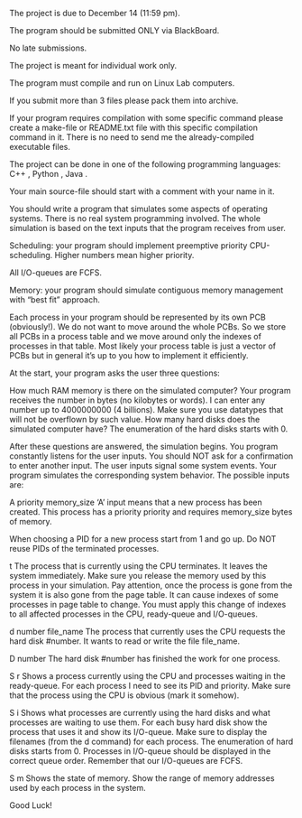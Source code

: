 The project is due to December 14 (11:59 pm).

 

The program should be submitted ONLY via BlackBoard.

No late submissions.

The project is meant for individual work only.

The program must compile and run on Linux Lab computers.

If you submit more than 3 files please pack them into archive.

If your program requires compilation with some specific command please create a make-file or README.txt file with this specific compilation command in it. There is no need to send me the already-compiled executable files.

The project can be done in one of the following programming languages: C++ , Python , Java .

Your main source-file should start with a comment with your name in it.

 

 

You should write a program that simulates some aspects of operating systems. There is no real system programming involved. The whole simulation is based on the text inputs that the program receives from user.

 

Scheduling: your program should implement preemptive priority CPU-scheduling. Higher numbers mean higher priority.

 

All I/O-queues are FCFS.

 

Memory: your program should simulate contiguous memory management with “best fit” approach.

 

Each process in your program should be represented by its own PCB (obviously!). We do not want to move around the whole PCBs. So we store all PCBs in a process table and we move around only the indexes of processes in that table. Most likely your process table is just a vector of PCBs but in general it’s up to you how to implement it efficiently.

 

 

At the start, your program asks the user three questions:

How much RAM memory is there on the simulated computer? Your program receives the number in bytes (no kilobytes or words). I can enter any number up to 4000000000 (4 billions). Make sure you use datatypes that will not be overflown by such value.
How many hard disks does the simulated computer have? The enumeration of the hard disks starts with 0.
 

After these questions are answered, the simulation begins. You program constantly listens for the user inputs. You should NOT ask for a confirmation to enter another input. The user inputs signal some system events. Your program simulates the corresponding system behavior. The possible inputs are:

 

A priority memory_size          ‘A’ input means that a new process has been created. This process has a priority priority and requires memory_size bytes of memory.

When choosing a PID for a new process start from 1 and go up. Do NOT reuse PIDs of the terminated processes.

 

t         The process that is currently using the CPU terminates. It leaves the system immediately. Make sure you release the memory used by this process in your simulation. Pay attention, once the process is gone from the system it is also gone from the page table. It can cause indexes of some processes in page table to change. You must apply this change of indexes to all affected processes in the CPU, ready-queue and I/O-queues.

 

d number file_name       The process that currently uses the CPU requests the hard disk #number. It wants to read or write the file file_name.

 

D number   The hard disk #number has finished the work for one process.

 

S r     Shows a process currently using the CPU and processes waiting in the ready-queue. For each process I need to see its PID and priority. Make sure that the process using the CPU is obvious (mark it somehow).    

 

S i      Shows what processes are currently using the hard disks and what processes are waiting to use them. For each busy hard disk show the process that uses it and show its I/O-queue. Make sure to display the filenames (from the d command) for each process. The enumeration of hard disks starts from 0. Processes in I/O-queue should  be displayed in the correct queue order. Remember that our I/O-queues are FCFS.

 

S m   Shows the state of memory. Show the range of memory addresses used by each process in the system.

 

Good Luck!